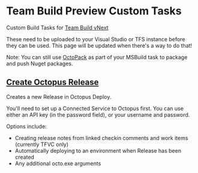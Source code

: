Team Build Preview Custom Tasks
===============================

Custom Build Tasks for [Team Build vNext](http://vsalmdocs.azurewebsites.net/library/vs/alm/build/overview)

These need to be uploaded to your Visual Studio or TFS instance before they can be used. This page will be updated when there's a way to do that!

Note: You can still use [OctoPack](http://docs.octopusdeploy.com/display/OD/Using+OctoPack) as part of your MSBuild task to package and push Nuget packages.

[Create Octopus Release](CreateOctopusRelease)
----------------------
Creates a new Release in Octopus Deploy.

You'll need to set up a Connected Service to Octopus first.
You can use either an API key (in the password field), or your username and password.

Options include:
* Creating release notes from linked checkin comments and work items (currently TFVC only)
* Automatically deploying to an environment when Release has been created
* Any additional octo.exe arguments
